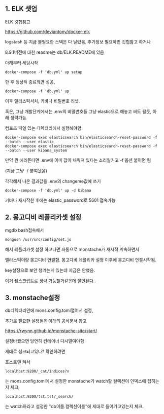 ## 1. ELK 셋업

ELK 깃헙참고

https://github.com/deviantony/docker-elk

logstash 등 지금 불필요한 스택은 다 날렸음, 추가정보 필요하면 깃헙참고 하거나

8.9.1버전에 대한 readme는 db/ELK.README에 있음

아래부터 세팅시작

```
docker-compose -f 'db.yml' up setup
```

한 후 정상적 종료되면 성공,

```
docker-compose -f 'db.yml' up
```

이후 엘라스틱서치, 키바나 비밀번호 리셋.

혹은, 그냥 개발단계에서는 .env의 비밀번호들 그냥 elastic으로 해놓고 써도 될듯, 아래 생략가능.

컴포즈 파일 있는 디렉터리에서 실행해야함.

```
docker-compose exec elasticsearch bin/elasticsearch-reset-password -f --batch --user elastic
docker-compose exec elasticsearch bin/elasticsearch-reset-password -f --batch --user kibana_system
```

만약 뭔 에러뜬다면 .env에 이미 값이 채워져 있다는 소리일거고 -f 옵션 붙이면 됨

(지금 그냥 -f 붙여놨음)

각각해서 나온 결과값을 .env의 changeme값에 쓰기

```
docker-compose -f 'db.yml' up -d kibana
```

키바나 재시작한 후에는 elastic_password로 5601 접속가능

## 2. 몽고디비 레플리카셋 설정

mgdb bash접속해서

```
mongosh /usr/src/config/set.js
```

해서 레플리카셋 설정
하고나면 자동으로 monstache가 재시작 계속하면서

엘라스틱이랑 몽고디비 연결함. 몽고디비 레플리카 설정 이후에 몽고디비 연결시작됨.

key설정으로 보안 챙기는게 있는데 지금은 안했음.

이거 쉘스크립트로 생략 가능할거같은데 잘안된다..

## 3. monstache설정

db디렉터리안에 mons.config.toml열어서 설정,

추가로 필요한 설정들은 아래의 공식문서 참고

https://rwynn.github.io/monstache-site/start/

설정바꿨으면 당연히 컨테이너 다시열여야함

제대로 싱크되고있나? 확인하려면

포스트맨 켜서

```
localhost:9200/_cat/indices?v
```

는 mons.config.toml에서 설정한 monstache가 watch할 컬렉션이 인덱스에 잡히는지 체크,

```
localhost:9200/tst.tst/_search/
```

는 watch하라고 설정한 "db이름.컬렉션이름"에 제대로 들어가고있는지 체크.
